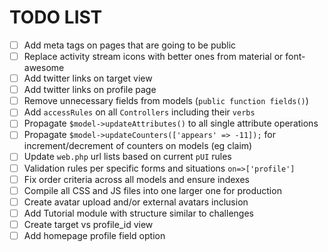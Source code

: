 # TODO LIST
* [ ] Add meta tags on pages that are going to be public
* [ ] Replace activity stream icons with better ones from material or font-awesome
* [ ] Add twitter links on target view
* [ ] Add twitter links on profile page
* [ ] Remove unnecessary fields from models (`public function fields()`)
* [ ] Add `accessRules` on all `Controllers` including their `verbs`
* [ ] Propagate `$model->updateAttributes()` to all single attribute operations
* [ ] Propagate `$model->updateCounters(['appears' => -11]);` for increment/decrement of counters on models (eg claim)
* [ ] Update `web.php` url lists based on current `pUI` rules
* [ ] Validation rules per specific forms and situations `on=>['profile']`
* [ ] Fix order criteria across all models and ensure indexes
* [ ] Compile all CSS and JS files into one larger one for production
* [ ] Create avatar upload and/or external avatars inclusion
* [ ] Add Tutorial module with structure similar to challenges
* [ ] Create target vs profile_id view
* [ ] Add homepage profile field option
